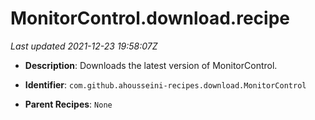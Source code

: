# MonitorControl.download.recipe

_Last updated 2021-12-23 19:58:07Z_

- **Description**: Downloads the latest version of MonitorControl.

- **Identifier**: `com.github.ahousseini-recipes.download.MonitorControl`

- **Parent Recipes**: `None`